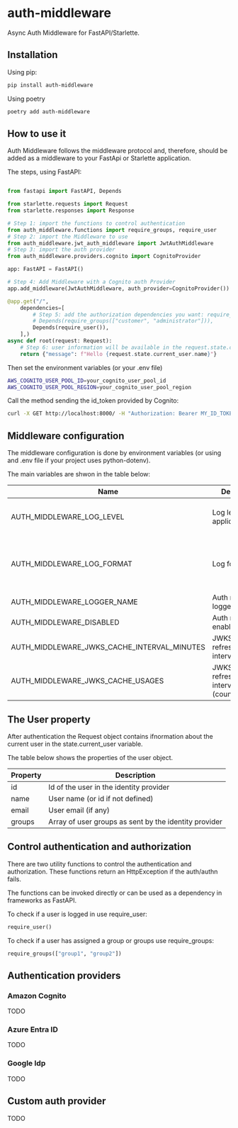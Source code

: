 # auth-middleware

Async Auth Middleware for FastAPI/Starlette.

## Installation

Using pip:

```bash
pip install auth-middleware
```

Using poetry

```bash
poetry add auth-middleware
```

## How to use it

Auth Middleware follows the middleware protocol and, therefore, should be added as a middleware to your FastApi or Starlette application.

The steps, using FastAPI:

```python

from fastapi import FastAPI, Depends

from starlette.requests import Request
from starlette.responses import Response

# Step 1: import the functions to control authentication
from auth_middleware.functions import require_groups, require_user
# Step 2: import the Middleware to use
from auth_middleware.jwt_auth_middleware import JwtAuthMiddleware
# Step 3: import the auth provider
from auth_middleware.providers.cognito import CognitoProvider

app: FastAPI = FastAPI()

# Step 4: Add Middleware with a Cognito auth Provider
app.add_middleware(JwtAuthMiddleware, auth_provider=CognitoProvider())

@app.get("/",
    dependencies=[
        # Step 5: add the authorization dependencies you want: require_user or requiere_groups
        # Depends(require_groups(["customer", "administrator"])),
        Depends(require_user()),
    ],)
async def root(request: Request):
    # Step 6: user information will be available in the request.state.current_user object
    return {"message": f"Hello {request.state.current_user.name}"}

```

Then set the environment variables (or your .env file)

```bash
AWS_COGNITO_USER_POOL_ID=your_cognito_user_pool_id
AWS_COGNITO_USER_POOL_REGION=your_cognito_user_pool_region

```

Call the method sending the id_token provided by Cognito:

```bash
curl -X GET http://localhost:8000/ -H "Authorization: Bearer MY_ID_TOKEN"
```

## Middleware configuration

The middleware configuration is done by environment variables (or using and .env file if your project uses python-dotenv).

The main variables are shwon in the table below:

| Name                                        | Description                             | Values                                | Default                                                                |
| ------------------------------------------- | --------------------------------------- | ------------------------------------- | ---------------------------------------------------------------------- |
| AUTH_MIDDLEWARE_LOG_LEVEL                   | Log level for the application           | DEBUG, INFO, WARNING, ERROR, CRITICAL | INFO                                                                   |
| AUTH_MIDDLEWARE_LOG_FORMAT                  | Log format                              | See python logger documentation       | %(log_color)s%(levelname)-9s%(reset)s %(asctime)s %(name)s %(message)s |
| AUTH_MIDDLEWARE_LOGGER_NAME                 | Auth middleware logger name             | A string                              | auth_middleware                                                        |
| AUTH_MIDDLEWARE_DISABLED                    | Auth middleware enabled/disabled        | false, true                           | false                                                                  |
| AUTH_MIDDLEWARE_JWKS_CACHE_INTERVAL_MINUTES | JWKS keys file refreshing interval      | An integer value                      | 20                                                                     |
| AUTH_MIDDLEWARE_JWKS_CACHE_USAGES           | JWKS keys refreshing interval (counter) | An integer value                      | 1000                                                                   |

## The User property

After authentication the Request object contains ifnormation about the current user in the state.current_user variable.

The table below shows the properties of the user object.

| Property | Description                                           |
| -------- | ----------------------------------------------------- |
| id       | Id of the user in the identity provider               |
| name     | User name (or id if not defined)                      |
| email    | User email (if any)                                   |
| groups   | Array of user groups as sent by the identity provider |

## Control authentication and authorization

There are two utility functions to control the authentication and authorization. These functions return an HttpException if the auth/authn fails.

The functions can be invoked directly or can be used as a dependency in frameworks as FastAPI.

To check if a user is logged in use require_user:

```python
require_user()
```

To check if a user has assigned a group or groups use require_groups:

```python
require_groups(["group1", "group2"])
```

## Authentication providers

### Amazon Cognito

TODO

### Azure Entra ID

TODO

### Google Idp

TODO

## Custom auth provider

TODO
